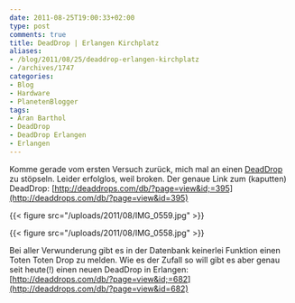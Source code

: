 ```yaml
---
date: 2011-08-25T19:00:33+02:00
type: post
comments: true
title: DeadDrop | Erlangen Kirchplatz
aliases:
- /blog/2011/08/25/deaddrop-erlangen-kirchplatz
- /archives/1747
categories:
- Blog
- Hardware
- PlanetenBlogger
tags:
- Aran Barthol
- DeadDrop
- DeadDrop Erlangen
- Erlangen
---
```


Komme gerade vom ersten Versuch zurück, mich mal an einen
[DeadDrop](http://deaddrops.com) zu stöpseln. Leider erfolglos, weil
broken. Der genaue Link zum (kaputten) DeadDrop:
[http://deaddrops.com/db/?page=view&id;=395](http://deaddrops.com/db/?page=view&id=395)

{{< figure src="/uploads/2011/08/IMG_0559.jpg" >}}

{{< figure src="/uploads/2011/08/IMG_0558.jpg" >}}

Bei aller Verwunderung gibt es in der Datenbank keinerlei Funktion einen
Toten Toten Drop zu melden. Wie es der Zufall so will gibt es aber genau
seit heute(!) einen neuen DeadDrop in Erlangen:
[http://deaddrops.com/db/?page=view&id;=682](http://deaddrops.com/db/?page=view&id=682)
